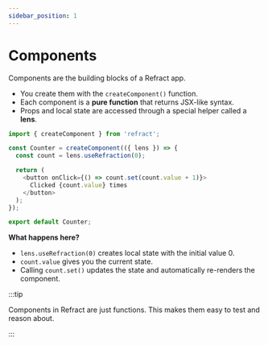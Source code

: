 ```yaml
---
sidebar_position: 1
---
```


# Components

Components are the building blocks of a Refract app.
- You create them with the `createComponent()` function.
- Each component is a **pure function** that returns JSX-like syntax.
- Props and local state are accessed through a special helper called a **lens**.

```js
import { createComponent } from 'refract';

const Counter = createComponent(({ lens }) => {
  const count = lens.useRefraction(0);

  return (
    <button onClick={() => count.set(count.value + 1)}>
      Clicked {count.value} times
    </button>
  );
});

export default Counter;

```
**What happens here?**

- `lens.useRefraction(0)` creates local state with the initial value 0.
- `count.value` gives you the current state.
- Calling `count.set()` updates the state and automatically re-renders the component.

:::tip

Components in Refract are just functions. This makes them easy to test and reason about.

:::